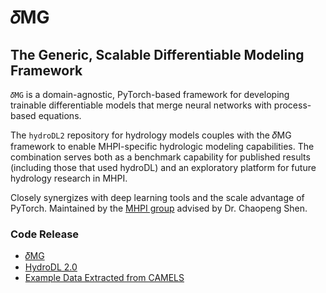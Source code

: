 # 𝛿MG

## The Generic, Scalable Differentiable Modeling Framework
<!-- ![Alt text](../assets/project-figures/dMG.png) -->


`𝛿MG` is a domain-agnostic, PyTorch-based framework for developing trainable differentiable models that merge neural networks with process-based equations.

The `hydroDL2` repository for hydrology models couples with the 𝛿MG framework to enable MHPI-specific hydrologic modeling capabilities. The combination serves both as a benchmark capability for published results (including those that used hydroDL) and an exploratory platform for future hydrology research in MHPI.

Closely synergizes with deep learning tools and the scale advantage of PyTorch. Maintained by the [MHPI group](http://water.engr.psu.edu/shen/) advised by Dr. Chaopeng Shen.


### Code Release

- [𝛿MG](https://github.com/mhpi/generic_deltaModel)
- [HydroDL 2.0](https://github.com/mhpi/hydroDL2)
- [Example Data Extracted from CAMELS ](https://mhpi-spatial.s3.us-east-2.amazonaws.com/mhpi-release/camels/camels_data.zip)

